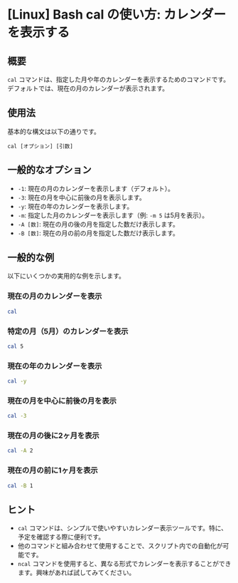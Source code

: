 # [Linux] Bash cal の使い方: カレンダーを表示する

## 概要
`cal` コマンドは、指定した月や年のカレンダーを表示するためのコマンドです。デフォルトでは、現在の月のカレンダーが表示されます。

## 使用法
基本的な構文は以下の通りです。

```
cal [オプション] [引数]
```

## 一般的なオプション
- `-1`: 現在の月のカレンダーを表示します（デフォルト）。
- `-3`: 現在の月を中心に前後の月を表示します。
- `-y`: 現在の年のカレンダーを表示します。
- `-m`: 指定した月のカレンダーを表示します（例: `-m 5` は5月を表示）。
- `-A [数]`: 現在の月の後の月を指定した数だけ表示します。
- `-B [数]`: 現在の月の前の月を指定した数だけ表示します。

## 一般的な例
以下にいくつかの実用的な例を示します。

### 現在の月のカレンダーを表示
```bash
cal
```

### 特定の月（5月）のカレンダーを表示
```bash
cal 5
```

### 現在の年のカレンダーを表示
```bash
cal -y
```

### 現在の月を中心に前後の月を表示
```bash
cal -3
```

### 現在の月の後に2ヶ月を表示
```bash
cal -A 2
```

### 現在の月の前に1ヶ月を表示
```bash
cal -B 1
```

## ヒント
- `cal` コマンドは、シンプルで使いやすいカレンダー表示ツールです。特に、予定を確認する際に便利です。
- 他のコマンドと組み合わせて使用することで、スクリプト内での自動化が可能です。
- `ncal` コマンドを使用すると、異なる形式でカレンダーを表示することができます。興味があれば試してみてください。